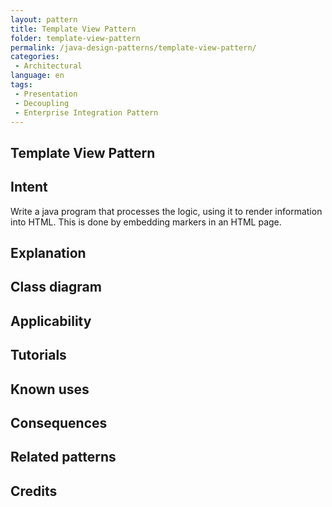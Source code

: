 ```yaml
--- 
layout: pattern 
title: Template View Pattern 
folder: template-view-pattern 
permalink: /java-design-patterns/template-view-pattern/ 
categories: 
 - Architectural 
language: en 
tags:
 - Presentation 
 - Decoupling 
 - Enterprise Integration Pattern
---
```


## Template View Pattern

## Intent

Write a java program that  processes the logic, using it to render information into HTML. This is done by embedding markers in an HTML page.

## Explanation

## Class diagram

## Applicability



## Tutorials

## Known uses

## Consequences

## Related patterns

## Credits

